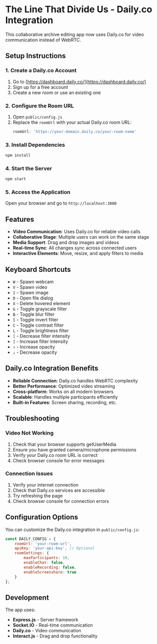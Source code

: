 # The Line That Divide Us - Daily.co Integration

This collaborative archive editing app now uses Daily.co for video communication instead of WebRTC.

## Setup Instructions

### 1. Create a Daily.co Account
1. Go to [https://dashboard.daily.co/](https://dashboard.daily.co/)
2. Sign up for a free account
3. Create a new room or use an existing one

### 2. Configure the Room URL
1. Open `public/config.js`
2. Replace the `roomUrl` with your actual Daily.co room URL:
   ```javascript
   roomUrl: 'https://your-domain.daily.co/your-room-name'
   ```

### 3. Install Dependencies
```bash
npm install
```

### 4. Start the Server
```bash
npm start
```

### 5. Access the Application
Open your browser and go to `http://localhost:3000`

## Features

- **Video Communication**: Uses Daily.co for reliable video calls
- **Collaborative Stage**: Multiple users can work on the same stage
- **Media Support**: Drag and drop images and videos
- **Real-time Sync**: All changes sync across connected users
- **Interactive Elements**: Move, resize, and apply filters to media

## Keyboard Shortcuts

- `W` - Spawn webcam
- `V` - Spawn video
- `I` - Spawn image
- `D` - Open file dialog
- `X` - Delete hovered element
- `G` - Toggle grayscale filter
- `B` - Toggle blur filter
- `I` - Toggle invert filter
- `C` - Toggle contrast filter
- `L` - Toggle brightness filter
- `[` - Decrease filter intensity
- `]` - Increase filter intensity
- `↑` - Increase opacity
- `↓` - Decrease opacity

## Daily.co Integration Benefits

- **Reliable Connection**: Daily.co handles WebRTC complexity
- **Better Performance**: Optimized video streaming
- **Cross-platform**: Works on all modern browsers
- **Scalable**: Handles multiple participants efficiently
- **Built-in Features**: Screen sharing, recording, etc.

## Troubleshooting

### Video Not Working
1. Check that your browser supports getUserMedia
2. Ensure you have granted camera/microphone permissions
3. Verify your Daily.co room URL is correct
4. Check browser console for error messages

### Connection Issues
1. Verify your internet connection
2. Check that Daily.co services are accessible
3. Try refreshing the page
4. Check browser console for connection errors

## Configuration Options

You can customize the Daily.co integration in `public/config.js`:

```javascript
const DAILY_CONFIG = {
    roomUrl: 'your-room-url',
    apiKey: 'your-api-key', // Optional
    roomSettings: {
        maxParticipants: 10,
        enableChat: false,
        enableRecording: false,
        enableScreenshare: true
    }
};
```

## Development

The app uses:
- **Express.js** - Server framework
- **Socket.IO** - Real-time communication
- **Daily.co** - Video communication
- **Interact.js** - Drag and drop functionality
